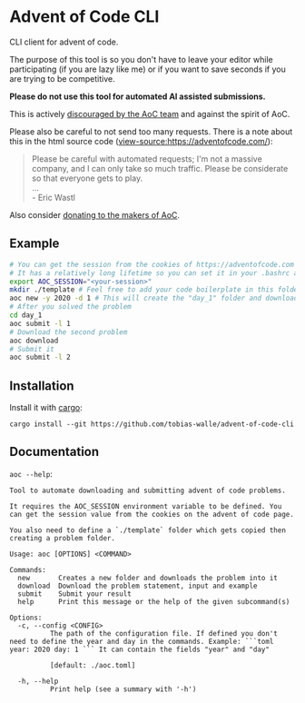 # Advent of Code CLI

CLI client for advent of code.

The purpose of this tool is so you don't have to leave your editor while participating
(if you are lazy like me) or if you want to save seconds if you are trying to be competitive.

**Please do not use this tool for automated AI assisted submissions.**

This is actively [discouraged by the AoC team](https://adventofcode.com/about#faq_ai_leaderboard)
and against the spirit of AoC.

Please also be careful to not send too many requests.
There is a note about this in the html source code (<view-source:https://adventofcode.com/>):

> Please be careful with automated requests; I'm not a massive company, and I can
> only take so much traffic. Please be considerate so that everyone gets to play.\
> ...\
> \- Eric Wastl

Also consider [donating to the makers of AoC](https://adventofcode.com/support).

## Example

```sh
# You can get the session from the cookies of https://adventofcode.com
# It has a relatively long lifetime so you can set it in your .bashrc and co
export AOC_SESSION="<your-session>"
mkdir ./template # Feel free to add your code boilerplate in this folder
aoc new -y 2020 -d 1 # This will create the "day_1" folder and downloads the problem into it
# After you solved the problem
cd day_1
aoc submit -l 1
# Download the second problem
aoc download
# Submit it
aoc submit -l 2
```

## Installation

Install it with [cargo](https://doc.rust-lang.org/cargo/getting-started/installation.html):

```
cargo install --git https://github.com/tobias-walle/advent-of-code-cli
```

## Documentation

`aoc --help`:

````
Tool to automate downloading and submitting advent of code problems.

It requires the AOC_SESSION environment variable to be defined. You can get the session value from the cookies on the advent of code page.

You also need to define a `./template` folder which gets copied then creating a problem folder.

Usage: aoc [OPTIONS] <COMMAND>

Commands:
  new       Creates a new folder and downloads the problem into it
  download  Download the problem statement, input and example
  submit    Submit your result
  help      Print this message or the help of the given subcommand(s)

Options:
  -c, --config <CONFIG>
          The path of the configuration file. If defined you don't need to define the year and day in the commands. Example: ```toml year: 2020 day: 1 ``` It can contain the fields "year" and "day"

          [default: ./aoc.toml]

  -h, --help
          Print help (see a summary with '-h')
````
